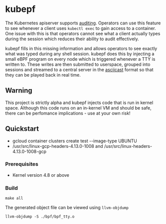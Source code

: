 # kubepf

The Kubernetes apiserver supports [auditing](https://kubernetes.io/docs/tasks/debug-application-cluster/audit/). Operators can use this feature to see whenever a client uses `kubectl exec` to gain access to a container. One issue with this is that operators cannot see what a client actually types during the session which reduces their ability to audit effectively.

kubepf fills in this missing information and allows operators to see exactly what was typed during any shell session. kubepf does this by injecting a small eBPF program on every node which is triggered whenever a TTY is written to. These writes are then submitted to userspace, grouped into sessions and streamed to a central server in the [asciicast](https://github.com/asciinema/asciinema/blob/develop/doc/asciicast-v2.md) format so that they can be played back in real time.

## Warning 

This project is strictly alpha and kubepf injects code that is run in kernel space. Although this code runs on an in-kernel VM and should be safe, there can be perfomance implications - use at your own risk!

## Quickstart 

- gcloud container clusters create test --image-type UBUNTU
- /usr/src/linux-gcp-headers-4.13.0-1008 and /usr/src/linux-headers-4.13.0-1008-gcp

### Prerequisites

- Kernel version 4.8 or above

### Build

```
make all
```

The generated object file can be viewed using `llvm-objdump`

```
llvm-objdump -S ./bpf/bpf_tty.o
```

